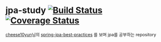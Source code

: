 # jpa-study [![Build Status](https://travis-ci.org/ofnullable/jpa-study.svg?branch=master)](https://travis-ci.org/ofnullable/jpa-study) [![Coverage Status](https://coveralls.io/repos/github/Joonhak/jpa-study/badge.svg?branch=master)](https://coveralls.io/github/Joonhak/jpa-study?branch=master)

[cheese10yun](https://cheese10yun.github.io)님의 [spring-jpa-best-practices](https://github.com/cheese10yun/spring-jpa-best-practices)
를 보며 jpa를 공부하는 repository  
